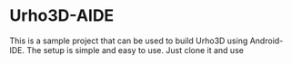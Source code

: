 # Urho3D-AIDE
This is a sample project that can be used to build Urho3D using Android-IDE. The setup is simple and easy to use. Just clone it and use
